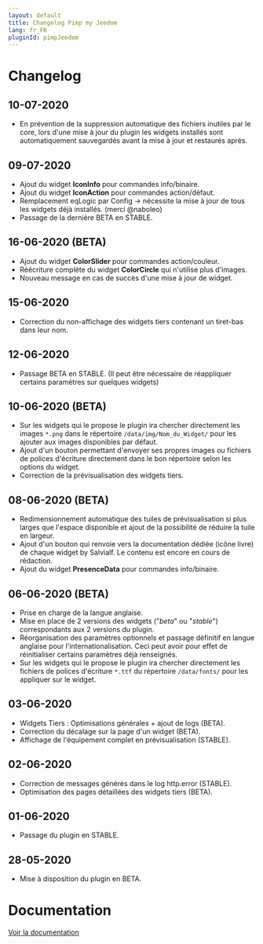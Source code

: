 ```yaml
---
layout: default
title: Changelog Pimp my Jeedom
lang: fr_FR
pluginId: pimpJeedom
---
```


# Changelog

## 10-07-2020

- En prévention de la suppression automatique des fichiers inutiles par le core, lors d'une mise à jour du plugin les widgets installés sont automatiquement sauvegardés avant la mise à jour et restaurés après.

## 09-07-2020

- Ajout du widget **IconInfo** pour commandes info/binaire.
- Ajout du widget **IconAction** pour commandes action/défaut.
- Remplacement eqLogic par Config -> nécessite la mise à jour de tous les widgets déjà installés. (merci @naboleo)
- Passage de la dernière BETA en STABLE.

## 16-06-2020 (BETA)

- Ajout du widget **ColorSlider** pour commandes action/couleur.
- Réécriture complète du widget **ColorCircle** qui n'utilise plus d'images.
- Nouveau message en cas de succès d'une mise à jour de widget.

## 15-06-2020

- Correction du non-affichage des widgets tiers contenant un tiret-bas dans leur nom.

## 12-06-2020

- Passage BETA en STABLE. (Il peut être nécessaire de réappliquer certains paramètres sur quelques widgets)

## 10-06-2020 (BETA)

- Sur les widgets qui le propose le plugin ira chercher directement les images `*.png` dans le répertoire `/data/img/Nom_du_Widget/` pour les ajouter aux images disponibles par défaut.
- Ajout d'un bouton permettant d'envoyer ses propres images ou fichiers de polices d'écriture directement dans le bon répertoire selon les options du widget.
- Correction de la prévisualisation des widgets tiers.

## 08-06-2020 (BETA)

- Redimensionnement automatique des tuiles de prévisualisation si plus larges que l'espace disponible et ajout de la possibilité de réduire la tuile en largeur.
- Ajout d'un bouton qui renvoie vers la documentation dédiée (icône livre) de chaque widget by Salvialf. Le contenu est encore en cours de rédaction.
- Ajout du widget **PresenceData** pour commandes info/binaire.

## 06-06-2020 (BETA)

- Prise en charge de la langue anglaise.
- Mise en place de 2 versions des widgets ("*beta*" ou "*stable*") correspondants aux 2 versions du plugin.
- Réorganisation des paramètres optionnels et passage définitif en langue anglaise pour l'internationalisation. Ceci peut avoir pour effet de réinitialiser certains paramètres déjà renseignés.
- Sur les widgets qui le propose le plugin ira chercher directement les fichiers de polices d'écriture `*.ttf` du répertoire `/data/fonts/` pour les appliquer sur le widget.

## 03-06-2020

- Widgets Tiers : Optimisations générales + ajout de logs (BETA).
- Correction du décalage sur la page d'un widget (BETA).
- Affichage de l'équipement complet en prévisualisation (STABLE).

## 02-06-2020

- Correction de messages générés dans le log http.error (STABLE).
- Optimisation des pages détaillées des widgets tiers (BETA).

## 01-06-2020

- Passage du plugin en STABLE.

## 28-05-2020

- Mise à disposition du plugin en BETA.

# Documentation

[Voir la documentation]({{site.baseurl}}/{{page.pluginId}}/{{page.lang}})
